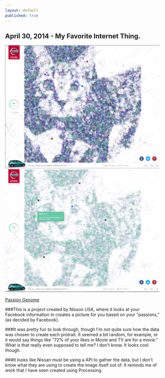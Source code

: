```yaml
---
layout: default
published: true
---
```


## April 30, 2014 - My Favorite Internet Thing.

![](img/blog8.png)
![](img/blog8-2.png)

[Passion Genome](http://www.nissanusa.com/passiongenome/)

###This is a project created by Nisson USA, where it looks at your Facebook information in creates a picture for you based on your "passions," (as decided by Facebook).

###It was pretty fun to look through, though I'm not quite sure how the data was chosen to create each protrait. It seemed a bit random, for example, or it would say things like "72% of your likes in Movie and TV are for a movie." What is that really even supposed to tell me? I don't know. It looks cool though.

###It looks like Nissan must be using a API to gather the data, but I don't know what they are using to create the image itself out of. It reminds me of work that I have seen created using Processing. 
